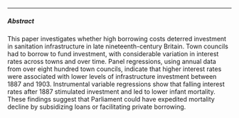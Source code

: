 ---

##### Abstract
This paper investigates whether high borrowing costs deterred investment in sanitation infrastructure in late nineteenth-century Britain. Town councils had to borrow to fund investment, with considerable variation in interest rates across towns and over time. Panel regressions, using annual data from over eight hundred town councils, indicate that higher interest rates were associated with lower levels of infrastructure investment between 1887 and 1903. Instrumental variable regressions show that falling interest rates after 1887 stimulated investment and led to lower infant mortality. These findings suggest that Parliament could have expedited mortality decline by subsidizing loans or facilitating private borrowing.
